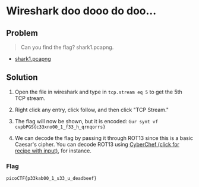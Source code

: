 # Wireshark doo dooo do doo...

## Problem

> Can you find the flag? shark1.pcapng.

* [shark1.pcapng](./shark1.pcapng)

## Solution

1. Open the file in wireshark and type in `tcp.stream eq 5` to get the 5th TCP stream.

2. Right click any entry, click follow, and then click "TCP Stream."

3. The flag will now be shown, but it is encoded: `Gur synt vf cvpbPGS{c33xno00_1_f33_h_qrnqorrs}`

4. We can decode the flag by passing it through ROT13 since this is a basic Caesar's cipher. You can decode ROT13 using [CyberChef (click for recipe with input)](https://gchq.github.io/CyberChef/#recipe=ROT13(true,true,false,13)&input=R3VyIHN5bnQgdmYgY3ZwYlBHU3tjMzN4bm8wMF8xX2YzM19oX3FybnFvcnJzfQ), for instance.

### Flag

`picoCTF{p33kab00_1_s33_u_deadbeef}`
